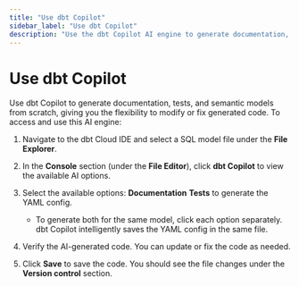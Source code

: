 ```yaml
--- 
title: "Use dbt Copilot" 
sidebar_label: "Use dbt Copilot" 
description: "Use the dbt Copilot AI engine to generate documentation, tests, and semantic models from scratch, giving you the flexibility to modify or fix generated code." 
---
```


# Use dbt Copilot <Lifecycle status='beta'/> 

Use dbt Copilot to generate documentation, tests, and semantic models from scratch, giving you the flexibility to modify or fix generated code. To access and use this AI engine:

1. Navigate to the dbt Cloud IDE and select a SQL model file under the **File Explorer**.

2. In the **Console** section (under the **File Editor**), click **dbt Copilot** to view the available AI options.

3. Select the available options: **Documentation**  **Tests** to generate the YAML config.
   - To generate both for the same model, click each option separately. dbt Copilot intelligently saves the YAML config in the same file.

4. Verify the AI-generated code. You can update or fix the code as needed.

5. Click **Save** to save the code. You should see the file changes under the **Version control** section.

<Lightbox src="/img/docs/dbt-cloud/cloud-ide/dbt-assist-doc.gif" width="100%" title="Example of using dbt Copilot to automatically generate tests and documentation in the IDE" />
